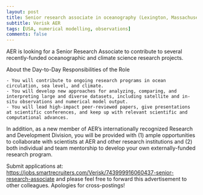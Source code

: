 ```yaml
---
layout: post
title: Senior research associate in oceanography (Lexington, Massachusetts)
subtitle: Verisk AER
tags: [USA, numerical modelling, observations]
comments: false
---
```

AER is looking for a Senior Research Associate to contribute to several recently-funded oceanographic and climate science research projects.

About the Day-to-Day Responsibilities of the Role

    - You will contribute to ongoing research programs in ocean circulation, sea level, and climate.
    - You will develop new approaches for analyzing, comparing, and interpreting large and diverse datasets, including satellite and in-situ observations and numerical model output.
    - You will lead high-impact peer-reviewed papers, give presentations at scientific conferences, and keep up with relevant scientific and computational advances.

In addition, as a new member of AER’s internationally recognized Research and Development Division, you will be provided with (1) ample opportunities to collaborate with scientists at AER and other research institutions and (2) both individual and team mentorship to develop your own externally-funded research program.

Submit applications at: https://jobs.smartrecruiters.com/Verisk/743999916060437-senior-research-associate and please feel free to forward this advertisement to other colleagues. Apologies for cross-postings!

